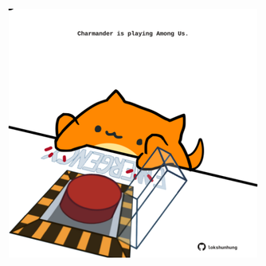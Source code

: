 <!-- built at 20/03/2025, 05:00:37 UTC -->
<p align="center">
  <img width="500" height="500" src="./ReadmeImage.svg">
</p>
